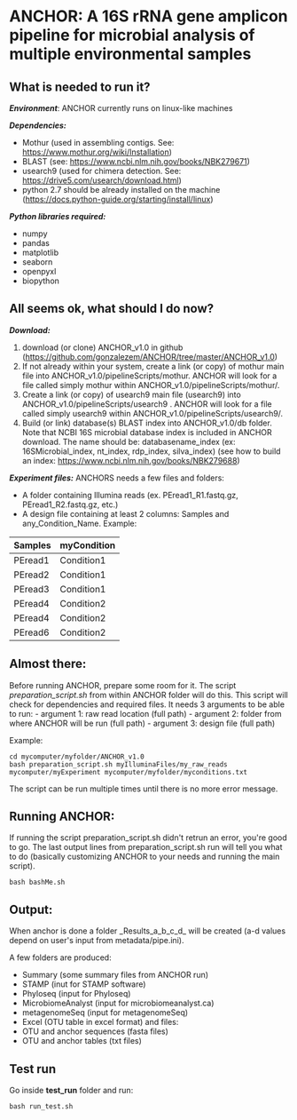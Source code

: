 <h1>ANCHOR: A 16S rRNA gene amplicon pipeline for microbial analysis of multiple environmental samples</h1>

<h2>What is needed to run it?</h2>

<b><i>Environment</i></b>: ANCHOR currently runs on linux-like machines

<b><i>Dependencies:</i></b>
 - Mothur (used in assembling contigs. See: https://www.mothur.org/wiki/Installation)
 - BLAST (see: https://www.ncbi.nlm.nih.gov/books/NBK279671)
 - usearch9 (used for chimera detection. See: https://drive5.com/usearch/download.html)
 - python 2.7 should be already installed on the machine (https://docs.python-guide.org/starting/install/linux)


<b><i>Python libraries required:</i></b>
- numpy
- pandas
- matplotlib
- seaborn
- openpyxl
- biopython
 


<h2>All seems ok, what should I do now?</h2>


<b><i>Download:</i></b>
1. download (or clone) ANCHOR_v1.0 in github (https://github.com/gonzalezem/ANCHOR/tree/master/ANCHOR_v1.0)
2. If not already within your system, create a link (or copy) of mothur main file into ANCHOR_v1.0/pipelineScripts/mothur. ANCHOR will look for a file called simply mothur within ANCHOR_v1.0/pipelineScripts/mothur/.
3. Create a link (or copy) of usearch9 main file (usearch9) into ANCHOR_v1.0/pipelineScripts/usearch9 . ANCHOR will look for a file called simply usearch9 within ANCHOR_v1.0/pipelineScripts/usearch9/. 
4. Build (or link) database(s) BLAST index into ANCHOR_v1.0/db folder. Note that NCBI 16S microbial database index is included in ANCHOR download. The name should be: databasename_index (ex: 16SMicrobial_index, nt_index, rdp_index, silva_index) (see how to build an index: https://www.ncbi.nlm.nih.gov/books/NBK279688)
 

<b><i>Experiment files:</i></b>
ANCHORS needs a few files and folders:
 -  A folder containing Illumina reads (ex. PEread1_R1.fastq.gz, PEread1_R2.fastq.gz, etc.)
 -  A design file containing at least 2 columns: Samples and any_Condition_Name. Example:

| Samples  | myCondition |
| ------------- | ------------- |
| PEread1  |   Condition1  | 
| PEread2  |   Condition1  | 
| PEread3  |   Condition1  | 
| PEread4  |   Condition2  | 
| PEread4  |   Condition2  | 
| PEread6  |   Condition2  | 


<h2>Almost there:</h2>

Before running ANCHOR, prepare some room for it. The script <i>preparation_script.sh</i> from within ANCHOR folder will do this. This script will check for dependencies and required files. It needs 3 arguments to be able to run:
		- argument 1: raw read location (full path)
		- argument 2: folder from where ANCHOR will be run (full path)
		- argument 3: design file (full path)

Example:
```
cd mycomputer/myfolder/ANCHOR_v1.0
bash preparation_script.sh myIlluminaFiles/my_raw_reads mycomputer/myExperiment mycomputer/myfolder/myconditions.txt
```

The script can be run multiple times until there is no more error message.


<h2>Running ANCHOR:</h2>
If running the script preparation_script.sh didn't retrun an error, you're good to go. The last output lines from preparation_script.sh run will tell you what to do (basically customizing ANCHOR to your needs and running the main script).

```
bash bashMe.sh
```

<h2>Output:</h2>
When anchor is done a folder _Results_a_b_c_d_ will be created (a-d values depend on user's input from metadata/pipe.ini).

A few folders are produced:
 -  Summary (some summary files from ANCHOR run)
 -  STAMP (inut for STAMP software)
 -  Phyloseq (input for Phyloseq)
 -  MicrobiomeAnalyst (input for microbiomeanalyst.ca)
 -  metagenomeSeq (input for metagenomeSeq)
 -  Excel (OTU table in excel format)
and files:
 -  OTU and anchor sequences (fasta files)
 -  OTU and anchor tables (txt files)
 
 
 <h2>Test run</h2>
 Go inside <b>test_run</b> folder and run:
 
 ```
 bash run_test.sh
 ```
